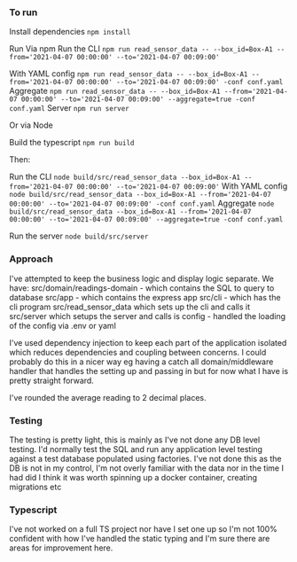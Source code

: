 ### To run
Install dependencies
`npm install`

Run Via npm
Run the CLI
`npm run read_sensor_data -- --box_id=Box-A1 --from='2021-04-07 00:00:00' --to='2021-04-07 00:09:00'`

With YAML config
`npm run read_sensor_data -- --box_id=Box-A1 --from='2021-04-07 00:00:00' --to='2021-04-07 00:09:00' -conf conf.yaml`
Aggregate
`npm run read_sensor_data -- --box_id=Box-A1 --from='2021-04-07 00:00:00' --to='2021-04-07 00:09:00' --aggregate=true -conf conf.yaml`
Server
`npm run server`


Or via Node

Build the typescript
`npm run build`

Then:

Run the CLI
`node build/src/read_sensor_data --box_id=Box-A1 --from='2021-04-07 00:00:00' --to='2021-04-07 00:09:00'`
With YAML config
`node build/src/read_sensor_data --box_id=Box-A1 --from='2021-04-07 00:00:00' --to='2021-04-07 00:09:00' -conf conf.yaml`
Aggregate
`node build/src/read_sensor_data --box_id=Box-A1 --from='2021-04-07 00:00:00' --to='2021-04-07 00:09:00' --aggregate=true -conf conf.yaml`

Run the server
`node build/src/server`


### Approach
I've attempted to keep the business logic and display logic separate.
We have:
src/domain/readings-domain - which contains the SQL to query to database
src/app - which contains the express app
src/cli - which has the cli program
src/read_sensor_data which sets up the cli and calls it
src/server which setups the server and calls is
config - handled the loading of the config via .env or yaml

I've used dependency injection to keep each part of the application isolated which reduces dependencies and coupling between concerns. I could probably do this in a nicer way eg having a catch all domain/middleware handler that handles the setting up and passing in but for now what I have is pretty straight forward.

I've rounded the average reading to 2 decimal places.

### Testing
The testing is pretty light, this is mainly as I've not done any DB level testing. I'd normally test the SQL and run any application level testing against a test database populated using factories. I've not done this as the DB is not in my control, I'm not overly familiar with the data nor in the time I had did I think it was worth spinning up a docker container, creating migrations etc

### Typescript
I've not worked on a full TS project nor have I set one up so I'm not 100% confident with how I've handled the static typing and I'm sure there are areas for improvement here.
